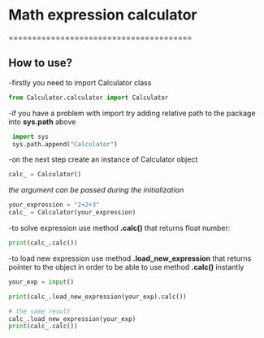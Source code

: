 # Math expression calculator
=======================================

How to use?
-------------
  -firstly you need to import Calculator class

  ```python 
  from Calculator.calculator import Calculator
  ```
   
    
   
 -if you have a problem with import try adding relative path to the package into **sys.path** above
 ```python
  import sys
  sys.path.append("Calculator")
 ```
  
  
  
 -on the next step create an instance of Calculator object
 ```python
 calc_ = Calculator()
 ```
  
  
  
 *the argument can be passed during the initialization*
 ```python
 your_expression = "2+2+3"
 calc_ = Calculator(your_expression)
 ```
  
  
  
 -to solve expression use method **.calc()** that returns float number:
 ```python
 print(calc_.calc())
 ```
  
   
    
 -to load new expression use method **.load_new_expression** that returns pointer to the object in order to be able to use method **.calc()** instantly
 ```python
 your_exp = input()
 
 print(calc_.load_new_expression(your_exp).calc())
 
 # the same result
 calc_.load_new_expression(your_exp)
 print(calc_.calc())
 
 ```
 
 
 
